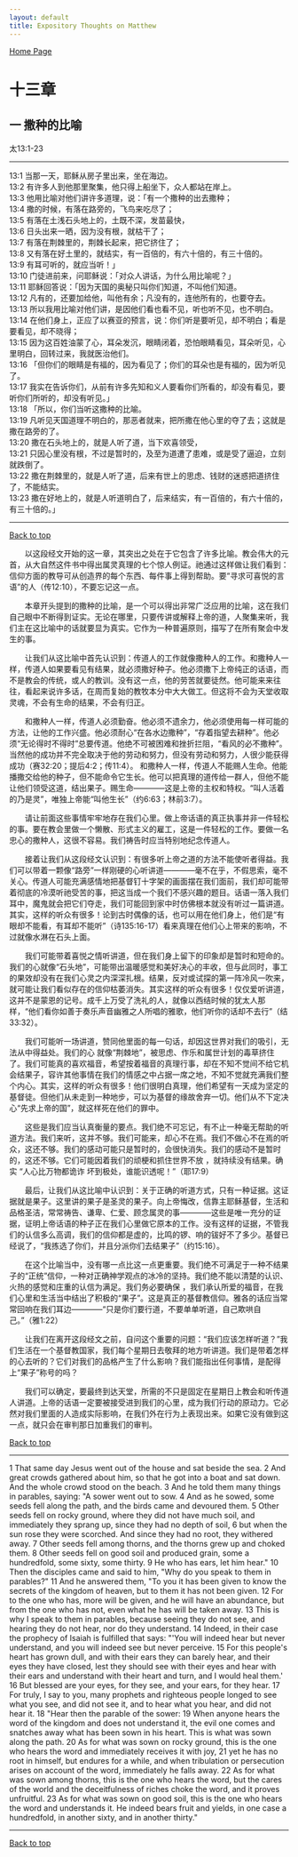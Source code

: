 ```yaml
---
layout: default
title: Expository Thoughts on Matthew
---
```

[ Home Page ]({{site.baseurl}}/index) <br>

<a name="0"></a>
# 十三章 

## 一 撒种的比喻

太13:1-23

***

13:1 当那一天，耶稣从房子里出来，坐在海边。<br>
13:2 有许多人到他那里聚集，他只得上船坐下，众人都站在岸上。<br>
13:3 他用比喻对他们讲许多道理，说：「有一个撒种的出去撒种；<br>
13:4 撒的时候，有落在路旁的，飞鸟来吃尽了；<br>
13:5 有落在土浅石头地上的，土既不深，发苗最快，<br>
13:6 日头出来一晒，因为没有根，就枯干了；<br>
13:7 有落在荆棘里的，荆棘长起来，把它挤住了；<br>
13:8 又有落在好土里的，就结实，有一百倍的，有六十倍的，有三十倍的。<br>
13:9 有耳可听的，就应当听！」<br>
13:10 门徒进前来，问耶稣说：「对众人讲话，为什么用比喻呢？」<br>
13:11 耶稣回答说：「因为天国的奥秘只叫你们知道，不叫他们知道。<br>
13:12 凡有的，还要加给他，叫他有余；凡没有的，连他所有的，也要夺去。<br>
13:13 所以我用比喻对他们讲，是因他们看也看不见，听也听不见，也不明白。<br>
13:14 在他们身上，正应了以赛亚的预言，说：你们听是要听见，却不明白；看是要看见，却不晓得；<br>
13:15 因为这百姓油蒙了心，耳朵发沉，眼睛闭着，恐怕眼睛看见，耳朵听见，心里明白，回转过来，我就医治他们。<br>
13:16 「但你们的眼睛是有福的，因为看见了；你们的耳朵也是有福的，因为听见了。<br>
13:17 我实在告诉你们，从前有许多先知和义人要看你们所看的，却没有看见，要听你们所听的，却没有听见。」<br>
13:18 「所以，你们当听这撒种的比喻。<br>
13:19 凡听见天国道理不明白的，那恶者就来，把所撒在他心里的夺了去；这就是撒在路旁的了。<br>
13:20 撒在石头地上的，就是人听了道，当下欢喜领受，<br>
13:21 只因心里没有根，不过是暂时的，及至为道遭了患难，或是受了逼迫，立刻就跌倒了。<br>
13:22 撒在荆棘里的，就是人听了道，后来有世上的思虑、钱财的迷惑把道挤住了，不能结实。<br>
13:23 撒在好地上的，就是人听道明白了，后来结实，有一百倍的，有六十倍的，有三十倍的。」<br>

***

[Back to top](#0)

&emsp;&emsp;以这段经文开始的这一章，其突出之处在于它包含了许多比喻。教会伟大的元首，从大自然这件书中得出属灵真理的七个惊人例证。祂通过这样做让我们看到：信仰方面的教导可从创造界的每个东西、每件事上得到帮助。要“寻求可喜悦的言语”的人（传12:10），不要忘记这一点。

&emsp;&emsp;本章开头提到的撒种的比喻，是一个可以得出非常广泛应用的比喻，这在我们自己眼中不断得到证实。无论在哪里，只要传讲或解释上帝的道，人聚集来听，我们主在这比喻中的话就要显为真实。它作为一种普遍原则，描写了在所有聚会中发生的事。

&emsp;&emsp;让我们从这比喻中首先认识到：传道人的工作就像撒种人的工作。和撒种人一样，传道人如果要看见有结果，就必须撒好种子。他必须撒下上帝纯正的话语，而不是教会的传统，或人的教训。没有这一点，他的劳苦就要徒然。他可能来来往往，看起来说许多话，在周而复始的教牧本分中大大做工。但这将不会为天堂收取灵魂，不会有生命的结果，不会有归正。

&emsp;&emsp;和撒种人一样，传道人必须勤奋。他必须不遗余力，他必须使用每一样可能的方法，让他的工作兴盛。他必须耐心“在各水边撒种”，“存着指望去耕种”。他必须“无论得时不得时”总要传道。他绝不可被困难和挫折拦阻，“看风的必不撒种”。当然他的成功并不完全取决于他的劳动和努力，但没有劳动和努力，人很少能获得成功（赛32:20；提后4:2；传11:4）。
和撒种人一样，传道人不能赐人生命。他能播撒交给他的种子，但不能命令它生长。他可以把真理的道传给一群人，但他不能让他们领受这道，结出果子。赐生命————这是上帝的主权和特权。“叫人活着的乃是灵”，唯独上帝能“叫他生长”（约6:63；林前3:7）。

&emsp;&emsp;请让前面这些事情牢牢地存在我们心里。做上帝话语的真正执事并非一件轻松的事。要在教会里做一个懒散、形式主义的雇工，这是一件轻松的工作。要做一名忠心的撒种人，这很不容易。我们祷告时应当特别地纪念传道人。

&emsp;&emsp;接着让我们从这段经文认识到：有很多听上帝之道的方法不能使听者得益。我们可以带着一颗像“路旁”一样刚硬的心听讲道————毫不在乎，不假思索，毫不关心。传道人可能充满感情地把基督钉十字架的画面摆在我们面前，我们却可能带着彻底的冷漠听祂受苦的事，把这当成一个我们不感兴趣的题目。话语一落入我们耳中，魔鬼就会把它们夺走，我们可能回到家中时仿佛根本就没有听过一篇讲道。其实，这样的听众有很多！论到古时偶像的话，也可以用在他们身上，他们是“有眼却不能看，有耳却不能听”（诗135:16-17）看来真理在他们心上带来的影响，不过就像水淋在石头上面。

&emsp;&emsp;我们可能带着喜悦之情听讲道，但在我们身上留下的印象却是暂时和短命的。我们的心就像“石头地”，可能带出温暖感觉和美好决心的丰收，但与此同时，事工的果效却没有在我们心灵之内深深扎根。结果，反对或试探的第一阵冷风一吹来，就可能让我们看似存在的信仰枯萎消失。其实这样的听众有很多！仅仅爱听讲道，这并不是蒙恩的记号。成千上万受了洗礼的人，就像以西结时候的犹太人那样，“他们看你如善于奏乐声音幽雅之人所唱的雅歌，他们听你的话却不去行”（结33:32）。

&emsp;&emsp;我们可能听一场讲道，赞同他里面的每一句话，却因这世界对我们的吸引，无法从中得益处。我们的心 就像“荆棘地”，被思虑、作乐和属世计划的毒草挤住了。我们可能真的喜欢福音，希望按着福音的真理行事，却在不知不觉间不给它机会结果子，容许其他事情在我们的情感之中占据一席之地，不知不觉就充满我们整个内心。其实，这样的听众有很多！他们很明白真理，他们希望有一天成为坚定的基督徒。但他们从未走到一种地步，可以为基督的缘故舍弃一切。他们从不下定决心“先求上帝的国”，就这样死在他们的罪中。

&emsp;&emsp;这些是我们应当认真衡量的要点。我们绝不可忘记，有不止一种毫无帮助的听道方法。我们来听，这并不够。我们可能来，却心不在焉。我们不做心不在焉的听众，这还不够。我们的感动可能只是暂时的，会很快消失。我们的感动不是暂时的，这还不够。它们可能因着我们的顽梗和抓住世界不放 ，就持续没有结果。确实 “人心比万物都诡诈 坏到极处，谁能识透呢！”（耶17:9）

&emsp;&emsp;最后，让我们从这比喻中认识到：关于正确的听道方式，只有一种证据。这证据就是果子。这里讲的果子是圣灵的果子。向上帝悔改，信靠主耶稣基督，生活和品格圣洁，常常祷告、谦卑、仁爱、顾念属灵的事————这些是唯一充分的证据，证明上帝话语的种子正在我们心里做它原本的工作。没有这样的证据，不管我们的认信多么高调，我们的信仰都是虚的，比鸣的锣、响的钹好不了多少。基督已经说了，“我拣选了你们，并且分派你们去结果子”（约15:16）。

&emsp;&emsp;在这个比喻当中，没有哪一点比这一点更重要。我们绝不可满足于一种不结果子的“正统”信仰，一种对正确神学观点的冰冷的坚持。我们绝不能以清楚的认识、火热的感觉和庄重的认信为满足。我们务必要确保 ，我们承认所爱的福音，在我们心里和生活当中结出了积极的“果子”。这是真正的基督教信仰。雅各的话应当常常回响在我们耳边————“只是你们要行道，不要单单听道，自己欺哄自己。”（雅1:22）

&emsp;&emsp;让我们在离开这段经文之前，自问这个重要的问题：“我们应该怎样听道？”我们生活在一个基督教国家，我们每个星期日去敬拜的地方听讲道。我们是带着怎样的心去听的？它们对我们的品格产生了什么影响？我们能指出任何事情，是配得上“果子”称号的吗？

&emsp;&emsp;我们可以确定，要最终到达天堂，所需的不只是固定在星期日上教会和听传道人讲道。上帝的话语一定要被接受进到我们的心里，成为我们行动的原动力。它必然对我们里面的人造成实际影响，在我们外在行为上表现出来。如果它没有做到这一点，就只会在审判那日加重我们的审判。

[Back to top](#0)

***

1 That same day Jesus went out of the house and sat beside the sea. 2 And great crowds gathered about him, so that he got into a boat and sat down. And the whole crowd stood on the beach. 3 And he told them many things in parables, saying: "A sower went out to sow. 4 And as he sowed, some seeds fell along the path, and the birds came and devoured them. 5 Other seeds fell on rocky ground, where they did not have much soil, and immediately they sprang up, since they had no depth of soil, 6 but when the sun rose they were scorched. And since they had no root, they withered away. 7 Other seeds fell among thorns, and the thorns grew up and choked them. 8 Other seeds fell on good soil and produced grain, some a hundredfold, some sixty, some thirty. 9 He who has ears, let him hear." 10 Then the disciples came and said to him, "Why do you speak to them in parables?" 11 And he answered them, "To you it has been given to know the secrets of the kingdom of heaven, but to them it has not been given. 12 For to the one who has, more will be given, and he will have an abundance, but from the one who has not, even what he has will be taken away. 13 This is why I speak to them in parables, because seeing they do not see, and hearing they do not hear, nor do they understand. 14 Indeed, in their case the prophecy of Isaiah is fulfilled that says: "'You will indeed hear but never understand, and you will indeed see but never perceive. 15 For this people's heart has grown dull, and with their ears they can barely hear, and their eyes they have closed, lest they should see with their eyes and hear with their ears and understand with their heart and turn, and I would heal them.' 16 But blessed are your eyes, for they see, and your ears, for they hear. 17 For truly, I say to you, many prophets and righteous people longed to see what you see, and did not see it, and to hear what you hear, and did not hear it. 18 "Hear then the parable of the sower: 19 When anyone hears the word of the kingdom and does not understand it, the evil one comes and snatches away what has been sown in his heart. This is what was sown along the path. 20 As for what was sown on rocky ground, this is the one who hears the word and immediately receives it with joy, 21 yet he has no root in himself, but endures for a while, and when tribulation or persecution arises on account of the word, immediately he falls away. 22 As for what was sown among thorns, this is the one who hears the word, but the cares of the world and the deceitfulness of riches choke the word, and it proves unfruitful. 23 As for what was sown on good soil, this is the one who hears the word and understands it. He indeed bears fruit and yields, in one case a hundredfold, in another sixty, and in another thirty."

***

[Back to top](#0)
